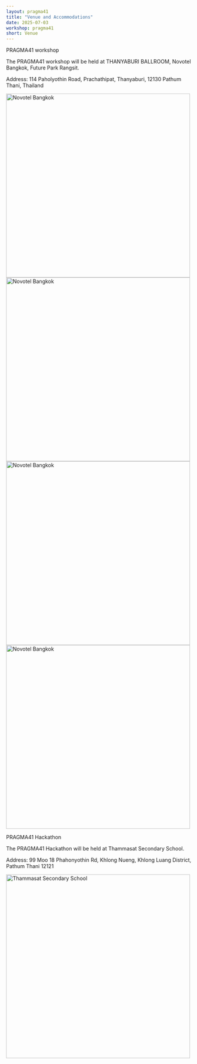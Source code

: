 ```yaml
---
layout: pragma41
title: "Venue and Accommodations"
date: 2025-07-03
workshop: pragma41
short: Venue
---
```


<div class="border41">PRAGMA41 workshop</div>

The PRAGMA41 workshop will be held at THANYABURI BALLROOM, Novotel Bangkok, Future Park Rangsit.

Address: 114 Paholyothin Road, Prachathipat, Thanyaburi, 12130 Pathum Thani, Thailand

<img src="https://www.ahstatic.com/photos/b346_ho_00_p_2048x1536.jpg" alt="Novotel Bangkok" width="500"> <br>
<img src="https://www.ahstatic.com/photos/b346_ho_06_p_2048x1536.jpg" alt="Novotel Bangkok" width="500"> <br>
<img src="https://www.ahstatic.com/photos/b346_ro_05_p_2048x1536.jpg" alt="Novotel Bangkok" width="500"> <br>
<img src="https://www.ahstatic.com/photos/b346_sw_02_p_2048x1536.jpg" alt="Novotel Bangkok" width="500"> <br>

<div class="border41">PRAGMA41 Hackathon</div>

The PRAGMA41 Hackathon will be held at Thammasat Secondary School.

Address: 99 Moo 18 Phahonyothin Rd, Khlong Nueng, Khlong Luang District, Pathum Thani 12121

<img src="https://www.salika.co/wp-content/uploads/2022/02/satit-thammasat-university-dream-school-6.webp" alt="Thammasat Secondary School" width="500"> <br>
